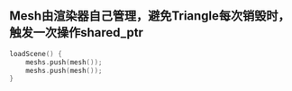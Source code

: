 ## Mesh由渲染器自己管理，避免Triangle每次销毁时，触发一次操作shared_ptr

```c++
loadScene() {
    meshs.push(mesh());
    meshs.push(mesh());
}
```